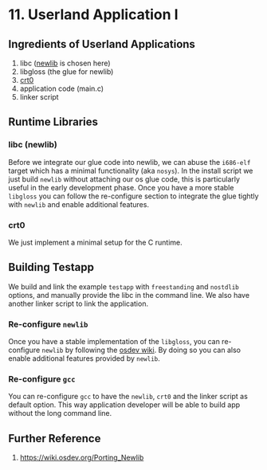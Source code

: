 # 11. Userland Application I

## Ingredients of Userland Applications
1. libc ([newlib](https://sourceware.org/newlib/) is chosen here)
2. libgloss (the glue for newlib)
3. [crt0](https://en.wikipedia.org/wiki/Crt0)
4. application code (main.c)
5. linker script

## Runtime Libraries
### libc (newlib)
Before we integrate our glue code into newlib, we can abuse the `i686-elf` target which has a minimal functionality (aka
 `nosys`). In the install script we just build `newlib` without attaching our os glue code, this is particularly useful
in the early development phase. Once you have a more stable `libgloss` you can follow the re-configure section to
integrate the glue tightly with `newlib` and enable additional features.

### crt0
We just implement a minimal setup for the C runtime.

## Building Testapp
We build and link the example `testapp` with `freestanding` and `nostdlib` options, and manually provide the libc in the
command line. We also have another linker script to link the application.

### Re-configure `newlib`
Once you have a stable implementation of the `libgloss`, you can re-configure `newlib` by following the [osdev wiki](https://wiki.osdev.org/Porting_Newlib).
By doing so you can also enable additional features provided by `newlib`.

### Re-configure `gcc`
You can re-configure `gcc` to have the `newlib`, `crt0` and the linker script as default option. This way application
developer will be able to build app without the long command line.

## Further Reference
1. https://wiki.osdev.org/Porting_Newlib
